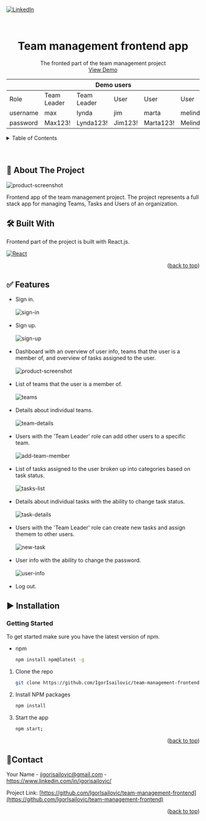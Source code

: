 <div id="top"></div>

[![LinkedIn][linkedin-shield]][linkedin-url]

<br />
<div align="center">

  <h1 align="center">Team management frontend app</h3>

  <p align="center">
    The fronted part of the team management project
    <br />
    <a href="https://team-management-frontend.herokuapp.com/">View Demo</a>
  </p>
  <p align="center">
  
<table class="tg">
<thead>
  <tr>
    <th class="tg-baqh" colspan="6">Demo users</th>
  </tr>
</thead>
<tbody>
   <tr>
    <td class="tg-baqh">Role</td>
    <td class="tg-baqh">Team Leader</td>
    <td class="tg-baqh">Team Leader</td>
    <td class="tg-baqh">User</td>
    <td class="tg-baqh">User</td>
    <td class="tg-baqh">User</td>
  </tr>
  <tr>
    <td class="tg-baqh">username</td>
    <td class="tg-baqh">max</td>
    <td class="tg-baqh">lynda</td>
    <td class="tg-baqh">jim</td>
    <td class="tg-baqh">marta</td>
    <td class="tg-baqh">melinda</td>
  </tr>
  <tr>
    <td class="tg-baqh">password</td>
    <td class="tg-baqh">Max123!</td>
    <td class="tg-baqh">Lynda123!</td>
    <td class="tg-baqh">Jim123!</td>
    <td class="tg-baqh">Marta123!</td>
    <td class="tg-baqh">Melinda123!</td>
  </tr>
</tbody>
</table>
</div>

<details>
  <summary>Table of Contents</summary>
  <ol>
    <li>
      <a href="#📝-about-the-project"> 📝 About The Project</a>
    </li> 
        <li><a href="#🛠️-built-with"> 🛠️ Built With</a></li>  
    <li> <a href="#✅-features"> ✅ Features</a></li> 
        <li><a href="#▶️-installation"> ▶️ Installation</a></li>
    <li><a href="#📧-contact"> 	📧 Contact</a></li>
  
  </ol>
</details>
</br>
</br>

## 📝 About The Project

![product-screenshot]

Frontend app of the team management project. The project represents a full stack app for managing Teams, Tasks and Users of an organization.

## 🛠️ Built With

Frontend part of the project is built with React.js.

[![React][react.js]][react-url]

<p align="right">(<a href="#top">back to top</a>)</p>

## ✅ Features

- Sign in.
  </br>
  </br>
  ![sign-in]
  </br>
  </br>
- Sign up.
  </br>
  </br>
  ![sign-up]
  </br>
  </br>
- Dashboard with an overview of user info, teams that the user is a member of, and overview of tasks assigned to the user.
  </br>
  </br>
  ![product-screenshot]
  </br>
  </br>
- List of teams that the user is a member of.
  </br>
  </br>
  ![teams]
  </br>
  </br>
- Details about individual teams.
  </br>
  </br>
  ![team-details]
  </br>
  </br>
- Users with the 'Team Leader' role can add other users to a specific team.
  </br>
  </br>
  ![add-team-member]
  </br>
  </br>
- List of tasks assigned to the user broken up into categories based on task status.
  </br>
  </br>
  ![tasks-list]
  </br>
  </br>
- Details about individual tasks with the ability to change task status.
  </br>
  </br>
  ![task-details]
  </br>
  </br>
- Users with the 'Team Leader' role can create new tasks and assign themem to other users.
  </br>
  </br>
  ![new-task]
  </br>
  </br>
- User info with the ability to change the password.
  </br>
  </br>
  ![user-info]
  </br>
  </br>
- Log out.

## ▶️ Installation

### Getting Started

To get started make sure you have the latest version of npm.

- npm
  ```sh
  npm install npm@latest -g
  ```

1. Clone the repo
   ```sh
   git clone https://github.com/IgorIsailovic/team-management-frontend.git
   ```
2. Install NPM packages
   ```sh
   npm install
   ```
3. Start the app
   ```sh
   npm start;
   ```

<p align="right">(<a href="#top">back to top</a>)</p>

## 📧Contact

Your Name - iigorisailovic@gmail.com - https://www.linkedin.com/in/igorisailovic/

Project Link: [https://github.com/IgorIsailovic/team-management-frontend](https://github.com/IgorIsailovic/team-management-frontend)

<p align="right">(<a href="#top">back to top</a>)</p>

[linkedin-shield]: https://img.shields.io/badge/-LinkedIn-black.svg?style=for-the-badge&logo=linkedin&colorB=555
[linkedin-url]: https://www.linkedin.com/in/igorisailovic/
[product-screenshot]: https://github.com/IgorIsailovic/team-management-frontend/blob/main/src/images/frontend-screenshot.JPG
[react.js]: https://img.shields.io/badge/React-20232A?style=for-the-badge&logo=react&logoColor=61DAFB
[react-url]: https://reactjs.org/
[sign-in]: https://github.com/IgorIsailovic/team-management-frontend/blob/main/src/images/sign-in.JPG
[sign-up]: https://github.com/IgorIsailovic/team-management-frontend/blob/main/src/images/sign-up.JPG
[teams]: https://github.com/IgorIsailovic/team-management-frontend/blob/main/src/images/teams.JPG
[new-task]: https://github.com/IgorIsailovic/team-management-frontend/blob/main/src/images/new-task.JPG
[user-info]: https://github.com/IgorIsailovic/team-management-frontend/blob/main/src/images/user-info.JPG
[team-details]: https://github.com/IgorIsailovic/team-management-frontend/blob/main/src/images/team-details.JPG
[task-details]: https://github.com/IgorIsailovic/team-management-frontend/blob/main/src/images/task-details.JPG
[add-team-member]: https://github.com/IgorIsailovic/team-management-frontend/blob/main/src/images/add-team-member.JPG
[tasks-list]: https://github.com/IgorIsailovic/team-management-frontend/blob/main/src/images/tasks-list.JPG
